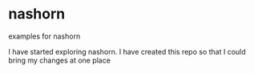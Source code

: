 # nashorn
examples for nashorn

I have started exploring nashorn. I have created this repo so that I could bring my changes at one place

